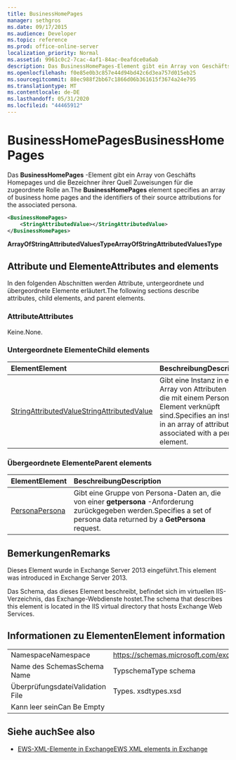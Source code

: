 ```yaml
---
title: BusinessHomePages
manager: sethgros
ms.date: 09/17/2015
ms.audience: Developer
ms.topic: reference
ms.prod: office-online-server
localization_priority: Normal
ms.assetid: 9961c0c2-7cac-4af1-84ac-0eafdce0a6ab
description: Das BusinessHomePages-Element gibt ein Array von Geschäfts Homepages und die Bezeichner ihrer Quell Zuweisungen für die zugeordnete Rolle an.
ms.openlocfilehash: f0e85e0b3c857e44d94bd42c6d3ea757d015eb25
ms.sourcegitcommit: 88ec988f2bb67c1866d06b361615f3674a24e795
ms.translationtype: MT
ms.contentlocale: de-DE
ms.lasthandoff: 05/31/2020
ms.locfileid: "44465912"
---
```

# <a name="businesshomepages"></a><span data-ttu-id="0ca7b-103">BusinessHomePages</span><span class="sxs-lookup"><span data-stu-id="0ca7b-103">BusinessHomePages</span></span>

<span data-ttu-id="0ca7b-104">Das **BusinessHomePages** -Element gibt ein Array von Geschäfts Homepages und die Bezeichner ihrer Quell Zuweisungen für die zugeordnete Rolle an.</span><span class="sxs-lookup"><span data-stu-id="0ca7b-104">The **BusinessHomePages** element specifies an array of business home pages and the identifiers of their source attributions for the associated persona.</span></span> 
  
```XML
<BusinessHomePages>
    <StringAttributedValue></StringAttributedValue>
</BusinessHomePages>
```

 <span data-ttu-id="0ca7b-105">**ArrayOfStringAttributedValuesType**</span><span class="sxs-lookup"><span data-stu-id="0ca7b-105">**ArrayOfStringAttributedValuesType**</span></span>
## <a name="attributes-and-elements"></a><span data-ttu-id="0ca7b-106">Attribute und Elemente</span><span class="sxs-lookup"><span data-stu-id="0ca7b-106">Attributes and elements</span></span>

<span data-ttu-id="0ca7b-107">In den folgenden Abschnitten werden Attribute, untergeordnete und übergeordnete Elemente erläutert.</span><span class="sxs-lookup"><span data-stu-id="0ca7b-107">The following sections describe attributes, child elements, and parent elements.</span></span>
  
### <a name="attributes"></a><span data-ttu-id="0ca7b-108">Attribute</span><span class="sxs-lookup"><span data-stu-id="0ca7b-108">Attributes</span></span>

<span data-ttu-id="0ca7b-109">Keine.</span><span class="sxs-lookup"><span data-stu-id="0ca7b-109">None.</span></span>
  
### <a name="child-elements"></a><span data-ttu-id="0ca7b-110">Untergeordnete Elemente</span><span class="sxs-lookup"><span data-stu-id="0ca7b-110">Child elements</span></span>

|<span data-ttu-id="0ca7b-111">**Element**</span><span class="sxs-lookup"><span data-stu-id="0ca7b-111">**Element**</span></span>|<span data-ttu-id="0ca7b-112">**Beschreibung**</span><span class="sxs-lookup"><span data-stu-id="0ca7b-112">**Description**</span></span>|
|:-----|:-----|
|[<span data-ttu-id="0ca7b-113">StringAttributedValue</span><span class="sxs-lookup"><span data-stu-id="0ca7b-113">StringAttributedValue</span></span>](stringattributedvalue.md) <br/> |<span data-ttu-id="0ca7b-114">Gibt eine Instanz in einem Array von Attributen an, die mit einem Persona-Element verknüpft sind.</span><span class="sxs-lookup"><span data-stu-id="0ca7b-114">Specifies an instance in an array of attributes associated with a persona element.</span></span>  <br/> |
   
### <a name="parent-elements"></a><span data-ttu-id="0ca7b-115">Übergeordnete Elemente</span><span class="sxs-lookup"><span data-stu-id="0ca7b-115">Parent elements</span></span>

|<span data-ttu-id="0ca7b-116">**Element**</span><span class="sxs-lookup"><span data-stu-id="0ca7b-116">**Element**</span></span>|<span data-ttu-id="0ca7b-117">**Beschreibung**</span><span class="sxs-lookup"><span data-stu-id="0ca7b-117">**Description**</span></span>|
|:-----|:-----|
|[<span data-ttu-id="0ca7b-118">Persona</span><span class="sxs-lookup"><span data-stu-id="0ca7b-118">Persona</span></span>](persona.md) <br/> |<span data-ttu-id="0ca7b-119">Gibt eine Gruppe von Persona-Daten an, die von einer **getpersona** -Anforderung zurückgegeben werden.</span><span class="sxs-lookup"><span data-stu-id="0ca7b-119">Specifies a set of persona data returned by a **GetPersona** request.</span></span>  <br/> |
   
## <a name="remarks"></a><span data-ttu-id="0ca7b-120">Bemerkungen</span><span class="sxs-lookup"><span data-stu-id="0ca7b-120">Remarks</span></span>

<span data-ttu-id="0ca7b-121">Dieses Element wurde in Exchange Server 2013 eingeführt.</span><span class="sxs-lookup"><span data-stu-id="0ca7b-121">This element was introduced in Exchange Server 2013.</span></span>
  
<span data-ttu-id="0ca7b-122">Das Schema, das dieses Element beschreibt, befindet sich im virtuellen IIS-Verzeichnis, das Exchange-Webdienste hostet.</span><span class="sxs-lookup"><span data-stu-id="0ca7b-122">The schema that describes this element is located in the IIS virtual directory that hosts Exchange Web Services.</span></span>
  
## <a name="element-information"></a><span data-ttu-id="0ca7b-123">Informationen zu Elementen</span><span class="sxs-lookup"><span data-stu-id="0ca7b-123">Element information</span></span>

|||
|:-----|:-----|
|<span data-ttu-id="0ca7b-124">Namespace</span><span class="sxs-lookup"><span data-stu-id="0ca7b-124">Namespace</span></span>  <br/> |https://schemas.microsoft.com/exchange/services/2006/types  <br/> |
|<span data-ttu-id="0ca7b-125">Name des Schemas</span><span class="sxs-lookup"><span data-stu-id="0ca7b-125">Schema Name</span></span>  <br/> |<span data-ttu-id="0ca7b-126">Typschema</span><span class="sxs-lookup"><span data-stu-id="0ca7b-126">Type schema</span></span>  <br/> |
|<span data-ttu-id="0ca7b-127">Überprüfungsdatei</span><span class="sxs-lookup"><span data-stu-id="0ca7b-127">Validation File</span></span>  <br/> |<span data-ttu-id="0ca7b-128">Types. xsd</span><span class="sxs-lookup"><span data-stu-id="0ca7b-128">types.xsd</span></span>  <br/> |
|<span data-ttu-id="0ca7b-129">Kann leer sein</span><span class="sxs-lookup"><span data-stu-id="0ca7b-129">Can Be Empty</span></span>  <br/> ||
   
## <a name="see-also"></a><span data-ttu-id="0ca7b-130">Siehe auch</span><span class="sxs-lookup"><span data-stu-id="0ca7b-130">See also</span></span>



- [<span data-ttu-id="0ca7b-131">EWS-XML-Elemente in Exchange</span><span class="sxs-lookup"><span data-stu-id="0ca7b-131">EWS XML elements in Exchange</span></span>](ews-xml-elements-in-exchange.md)

